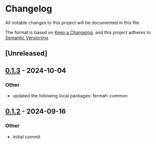# Changelog
All notable changes to this project will be documented in this file.

The format is based on [Keep a Changelog](https://keepachangelog.com/en/1.0.0/),
and this project adheres to [Semantic Versioning](https://semver.org/spec/v2.0.0.html).

## [Unreleased]

## [0.1.3](https://github.com/fermah-xyz/seek/compare/fermah-database-v0.1.2...fermah-database-v0.1.3) - 2024-10-04

### Other

- updated the following local packages: fermah-common

## [0.1.2](https://github.com/fermah-xyz/seek/releases/tag/fermah-database-v0.1.2) - 2024-09-16

### Other
- Initial commit
